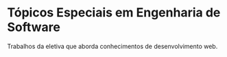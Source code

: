 # Tópicos Especiais em Engenharia de Software
Trabalhos da eletiva que aborda conhecimentos de desenvolvimento web.
